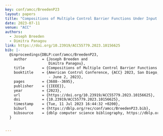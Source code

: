 ```yaml
---
key: conf/amcc/BreedenP23
layout: papers
title: "Compositions of Multiple Control Barrier Functions Under Input Constraints."
date: 2023-07-11
venue: "ACC"
authors:
  - Joseph Breeden
  - Dimitra Panagou
link: https://doi.org/10.23919/ACC55779.2023.10156625
bib: |-
  @inproceedings{DBLP:conf/amcc/BreedenP23,
    author       = {Joseph Breeden and
                    Dimitra Panagou},
    title        = {Compositions of Multiple Control Barrier Functions Under Input Constraints},
    booktitle    = {American Control Conference, {ACC} 2023, San Diego, CA, USA, May 31
                    - June 2, 2023},
    pages        = {3688--3695},
    publisher    = {{IEEE}},
    year         = {2023},
    url          = {https://doi.org/10.23919/ACC55779.2023.10156625},
    doi          = {10.23919/ACC55779.2023.10156625},
    timestamp    = {Tue, 11 Jul 2023 16:44:32 +0200},
    biburl       = {https://dblp.org/rec/conf/amcc/BreedenP23.bib},
    bibsource    = {dblp computer science bibliography, https://dblp.org}
  }


---
```

